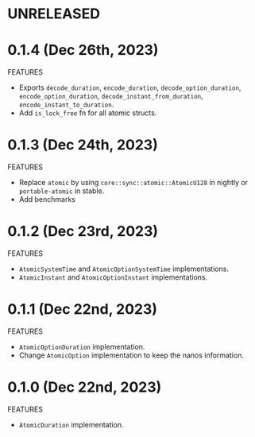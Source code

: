 # UNRELEASED

# 0.1.4 (Dec 26th, 2023)

FEATURES

- Exports `decode_duration`, `encode_duration`, `decode_option_duration`, `encode_option_duration`, `decode_instant_from_duration`, `encode_instant_to_duration`.
- Add `is_lock_free` fn for all atomic structs.

# 0.1.3 (Dec 24th, 2023)

FEATURES

- Replace `atomic` by using `core::sync::atomic::AtomicU128` in nightly or `portable-atomic` in stable.
- Add benchmarks

# 0.1.2 (Dec 23rd, 2023)

FEATURES

- `AtomicSystemTime` and `AtomicOptionSystemTime` implementations.
- `AtomicInstant` and `AtomicOptionInstant` implementations.

# 0.1.1 (Dec 22nd, 2023)

FEATURES

- `AtomicOptionDuration` implementation.
- Change `AtomicOption` implementation to keep the nanos information.

# 0.1.0 (Dec 22nd, 2023)

FEATURES

- `AtomicDuration` implementation.
